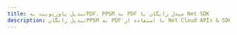 ---title: تبدیل پاورپوینت بهPDF، PPSM به PDF مبدل رایگان یا Net SDKdescription: تبدیل رایگانPPSM به PDF با استفاده از Net Cloud APIs & SDK. همچنین اسناد Microsoft PowerPoint را در Cloud ایجاد، ویرایش و رندر کنید.---